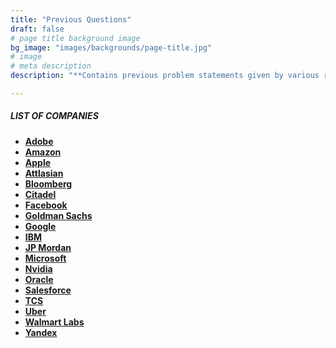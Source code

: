 ```yaml
---
title: "Previous Questions"
draft: false
# page title background image
bg_image: "images/backgrounds/page-title.jpg"
# image
# meta description
description: "**Contains previous problem statements given by various recruitors during their selection process.**"

---
```


##### LIST OF COMPANIES 

* **[Adobe](https://cdc.vardhaman.org/author/adobe/)**
* **[Amazon](https://cdc.vardhaman.org/author/amazon/)**
* **[Apple](https://cdc.vardhaman.org/author/apple/)**
* **[Attlasian](https://cdc.vardhaman.org/author/atlassian/)**
* **[Bloomberg](https://cdc.vardhaman.org/author/bloomberg/)**
* **[Citadel](https://cdc.vardhaman.org/author/citadel/)**
* **[Facebook](https://cdc.vardhaman.org/author/facebook/)**
* **[Goldman Sachs](https://cdc.vardhaman.org/author/goldman-sachs/)**
* **[Google](/committee/questions_files/google/)**
* **[IBM](https://cdc.vardhaman.org/committee/IBM/)**
* **[JP Mordan](https://cdc.vardhaman.org/author/jp-mordan/)**
* **[Microsoft](https://cdc.vardhaman.org/author/microsoft/)**
* **[Nvidia](https://cdc.vardhaman.org/author/nvidia/)**
* **[Oracle](https://cdc.vardhaman.org/author/oracle/)**
* **[Salesforce](https://cdc.vardhaman.org/author/salesforce/)**
* **[TCS](https://cdc.vardhaman.org/author/tcs/)**
* **[Uber](https://cdc.vardhaman.org/author/tiktok/)**
* **[Walmart Labs](https://cdc.vardhaman.org/author/walmart-labs/)**
* **[Yandex](https://cdc.vardhaman.org/author/yandex/)**
